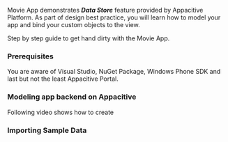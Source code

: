 ﻿Movie App demonstrates ***Data Store*** feature provided by Appacitive Platform. As part of design best practice, you will learn how to model your app and bind your custom objects to the view.

Step by step guide to get hand dirty with the Movie App.


### Prerequisites

You are aware of Visual Studio, NuGet Package, Windows Phone SDK and last but not the least Appacitive Portal.


### Modeling app backend on Appacitive

Following video shows how to create 


### Importing Sample Data

